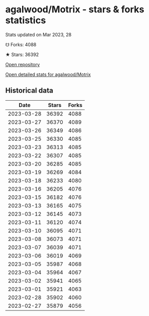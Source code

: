 # agalwood/Motrix - stars & forks statistics

Stats updated on Mar 2023, 28

☋ Forks: 4088

★ Stars: 36392

[Open repository](https://github.com/agalwood/Motrix)

[Open detailed stats for agalwood/Motrix](https://reviewgithub.com/rep/agalwood/Motrix)

## Historical data
| Date | Stars | Forks |
|------|-------|-------|
| 2023-03-28 | 36392 | 4088 | 
| 2023-03-27 | 36370 | 4089 | 
| 2023-03-26 | 36349 | 4086 | 
| 2023-03-25 | 36330 | 4085 | 
| 2023-03-23 | 36313 | 4085 | 
| 2023-03-22 | 36307 | 4085 | 
| 2023-03-20 | 36285 | 4085 | 
| 2023-03-19 | 36269 | 4084 | 
| 2023-03-18 | 36233 | 4080 | 
| 2023-03-16 | 36205 | 4076 | 
| 2023-03-15 | 36182 | 4076 | 
| 2023-03-13 | 36165 | 4075 | 
| 2023-03-12 | 36145 | 4073 | 
| 2023-03-11 | 36120 | 4074 | 
| 2023-03-10 | 36095 | 4071 | 
| 2023-03-08 | 36073 | 4071 | 
| 2023-03-07 | 36039 | 4071 | 
| 2023-03-06 | 36019 | 4069 | 
| 2023-03-05 | 35987 | 4068 | 
| 2023-03-04 | 35964 | 4067 | 
| 2023-03-02 | 35941 | 4065 | 
| 2023-03-01 | 35921 | 4063 | 
| 2023-02-28 | 35902 | 4060 | 
| 2023-02-27 | 35879 | 4056 | 

